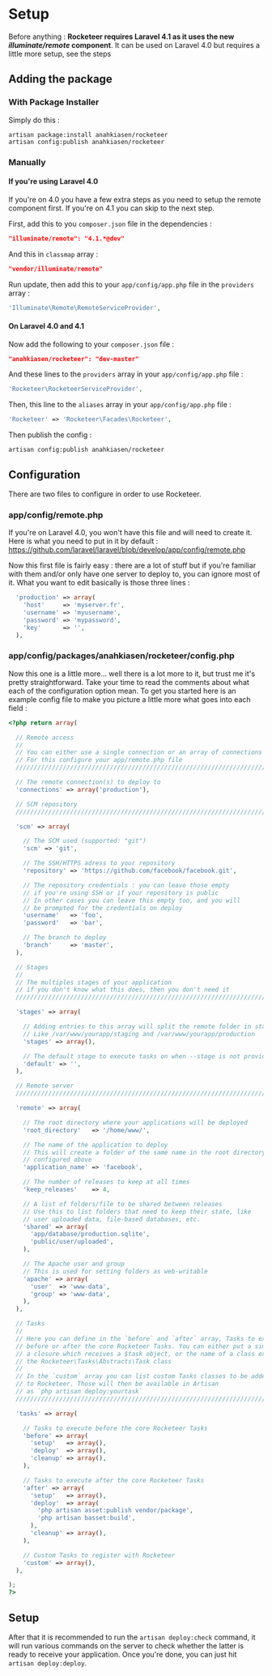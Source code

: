 # Setup

Before anything : **Rocketeer requires Laravel 4.1 as it uses the new _illuminate/remote_ component**. It can be used on Laravel 4.0 but requires a little more setup, see the steps

## Adding the package

### With Package Installer

Simply do this :

```
artisan package:install anahkiasen/rocketeer
artisan config:publish anahkiasen/rocketeer
```

### Manually

#### If you're using Laravel 4.0

If you're on 4.0 you have a few extra steps as you need to setup the remote component first. If you're on 4.1 you can skip to the next step.

First, add this to you `composer.json` file in the dependencies :

```json
"illuminate/remote": "4.1.*@dev"
```

And this in `classmap` array :

```json
"vendor/illuminate/remote"
```

Run update, then add this to your `app/config/app.php` file in the `providers` array :

```php
'Illuminate\Remote\RemoteServiceProvider',
```

#### On Laravel 4.0 and 4.1

Now add the following to your `composer.json` file :

```json
"anahkiasen/rocketeer": "dev-master"
```

And these lines to the `providers` array in your `app/config/app.php` file :

```php
'Rocketeer\RocketeerServiceProvider',
```

Then, this line to the `aliases` array in your `app/config/app.php` file :

```php
'Rocketeer' => 'Rocketeer\Facades\Rocketeer',
```

Then publish the config :

```
artisan config:publish anahkiasen/rocketeer
```

## Configuration

There are two files to configure in order to use Rocketeer.

### app/config/remote.php

If you're on Laravel 4.0, you won't have this file and will need to create it. Here is what you need to put in it by default : https://github.com/laravel/laravel/blob/develop/app/config/remote.php

Now this first file is fairly easy : there are a lot of stuff but if you're familiar with them and/or only have one server to deploy to, you can ignore most of it.
What you want to edit basically is those three lines :

```php
  'production' => array(
    'host'     => 'myserver.fr',
    'username' => 'myusername',
    'password' => 'mypassword',
    'key'      => '',
  ),
```

### app/config/packages/anahkiasen/rocketeer/config.php

Now this one is a little more... well there is a lot more to it, but trust me it's pretty straightforward. Take your time to read the comments about what each of the configuration option mean.
To get you started here is an example config file to make you picture a little more what goes into each field :

```php
<?php return array(

  // Remote access
  //
  // You can either use a single connection or an array of connections
  // For this configure your app/remote.php file
  //////////////////////////////////////////////////////////////////////

  // The remote connection(s) to deploy to
  'connections' => array('production'),

  // SCM repository
  //////////////////////////////////////////////////////////////////////

  'scm' => array(

    // The SCM used (supported: "git")
    'scm' => 'git',

    // The SSH/HTTPS adress to your repository
    'repository' => 'https://github.com/facebook/facebook.git',

    // The repository credentials : you can leave those empty
    // if you're using SSH or if your repository is public
    // In other cases you can leave this empty too, and you will
    // be prompted for the credentials on deploy
    'username'   => 'foo',
    'password'   => 'bar',

    // The branch to deploy
    'branch'     => 'master',
  ),

  // Stages
  //
  // The multiples stages of your application
  // if you don't know what this does, then you don't need it
  //////////////////////////////////////////////////////////////////////

  'stages' => array(

    // Adding entries to this array will split the remote folder in stages
    // Like /var/www/yourapp/staging and /var/www/yourapp/production
    'stages' => array(),

    // The default stage to execute tasks on when --stage is not provided
    'default' => '',
  ),

  // Remote server
  //////////////////////////////////////////////////////////////////////

  'remote' => array(

    // The root directory where your applications will be deployed
    'root_directory'   => '/home/www/',

    // The name of the application to deploy
    // This will create a folder of the same name in the root directory
    // configured above
    'application_name' => 'facebook',

    // The number of releases to keep at all times
    'keep_releases'    => 4,

    // A list of folders/file to be shared between releases
    // Use this to list folders that need to keep their state, like
    // user uploaded data, file-based databases, etc.
    'shared' => array(
      'app/database/production.sqlite',
      'public/user/uploaded',
    ),

    // The Apache user and group
    // This is used for setting folders as web-writable
    'apache' => array(
      'user'  => 'www-data',
      'group' => 'www-data',
    ),
  ),

  // Tasks
  //
  // Here you can define in the `before` and `after` array, Tasks to execute
  // before or after the core Rocketeer Tasks. You can either put a simple command,
  // a closure which receives a $task object, or the name of a class extending
  // the Rocketeer\Tasks\Abstracts\Task class
  //
  // In the `custom` array you can list custom Tasks classes to be added
  // to Rocketeer. Those will then be available in Artisan
  // as `php artisan deploy:yourtask`
  //////////////////////////////////////////////////////////////////////

  'tasks' => array(

    // Tasks to execute before the core Rocketeer Tasks
    'before' => array(
      'setup'   => array(),
      'deploy'  => array(),
      'cleanup' => array(),
    ),

    // Tasks to execute after the core Rocketeer Tasks
    'after' => array(
      'setup'   => array(),
      'deploy'  => array(
        'php artisan asset:publish vendor/package',
        'php artisan basset:build',
      ),
      'cleanup' => array(),
    ),

    // Custom Tasks to register with Rocketeer
    'custom' => array(),
  ),

);
?>
```

## Setup

After that it is recommended to run the `artisan deploy:check` command, it will run various commands on the server to check whether the latter is ready to receive your application.
Once you're done, you can just hit `artisan deploy:deploy`.